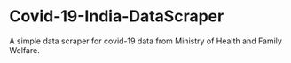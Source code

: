 # Covid-19-India-DataScraper
A simple data scraper for covid-19 data from Ministry of Health and Family Welfare.
